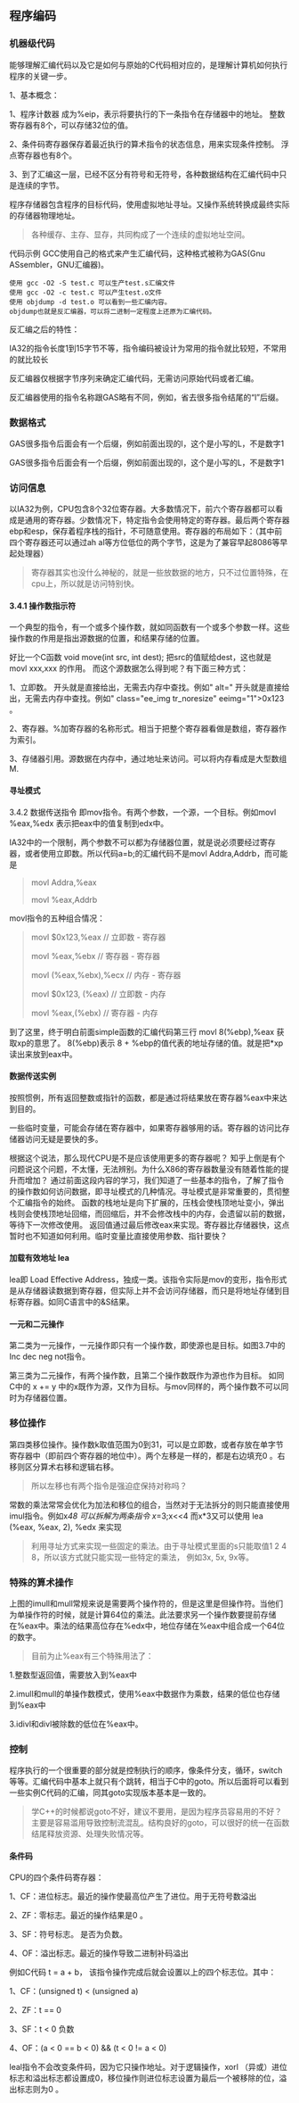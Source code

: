 ## 程序编码
### 机器级代码
能够理解汇编代码以及它是如何与原始的C代码相对应的，是理解计算机如何执行程序的关键一步。

1、基本概念：

1、程序计数器 成为%eip，表示将要执行的下一条指令在存储器中的地址。
整数寄存器有8个，可以存储32位的值。

2、条件码寄存器保存着最近执行的算术指令的状态信息，用来实现条件控制。
浮点寄存器也有8个。

3、到了汇编这一层，已经不区分有符号和无符号，各种数据结构在汇编代码中只是连续的字节。

程序存储器包含程序的目标代码，使用虚拟地址寻址。又操作系统转换成最终实际的存储器物理地址。

>各种缓存、主存、显存，共同构成了一个连续的虚拟地址空间。


代码示例
GCC使用自己的格式来产生汇编代码，这种格式被称为GAS(Gnu ASsembler，GNU汇编器)。

    使用 gcc -O2 -S test.c 可以生产test.s汇编文件
    使用 gcc -O2 -c test.c 可以产生test.o文件
    使用 objdump -d test.o 可以看到一些汇编内容。 
    objdump也就是反汇编器，可以将二进制一定程度上还原为汇编代码。

反汇编之后的特性：

IA32的指令长度1到15字节不等，指令编码被设计为常用的指令就比较短，不常用的就比较长

反汇编器仅根据字节序列来确定汇编代码，无需访问原始代码或者汇编。

反汇编器使用的指令名称跟GAS略有不同，例如，省去很多指令结尾的“l”后缀。

### 数据格式
GAS很多指令后面会有一个后缀，例如前面出现的l，这个是小写的L，不是数字1

GAS很多指令后面会有一个后缀，例如前面出现的l，这个是小写的L，不是数字1

### 访问信息
以IA32为例，CPU包含8个32位寄存器。大多数情况下，前六个寄存器都可以看成是通用的寄存器。少数情况下，特定指令会使用特定的寄存器。最后两个寄存器ebp和esp，保存着程序栈的指针，不可随意使用。寄存器的布局如下：（其中前四个寄存器还可以通过ah al等方位低位的两个字节，这是为了兼容早起8086等早起处理器）
>寄存器其实也没什么神秘的，就是一些放数据的地方，只不过位置特殊，在cpu上，所以就是访问特别快。

#### 3.4.1 操作数指示符

一个典型的指令，有一个或多个操作数，就如同函数有一个或多个参数一样。这些操作数的作用是指出源数据的位置，和结果存储的位置。

好比一个C函数 void move(int src, int dest); 把src的值赋给dest，这也就是 movl xxx,xxx 的作用。
而这个源数据怎么得到呢？有下面三种方式：

1、立即数。 开头就是直接给出，无需去内存中查找。例如" alt=" 开头就是直接给出，无需去内存中查找。例如" class="ee_img tr_noresize" eeimg="1">0x123 。

2、寄存器。%加寄存器的名称形式。相当于把整个寄存器看做是数组，寄存器作为索引。

3、存储器引用。源数据在内存中，通过地址来访问。可以将内存看成是大型数组M.

#### 寻址模式


3.4.2 数据传送指令
即mov指令。有两个参数，一个源，一个目标。例如movl %eax,%edx 表示把eax中的值复制到edx中。

IA32中的一个限制，两个参数不可以都为存储器位置，就是说必须要经过寄存器，或者使用立即数。所以代码a=b;的汇编代码不是movl Addra,Addrb，而可能是

>movl Addra,%eax
>
>movl %eax,Addrb

movl指令的五种组合情况：

>movl $0x123,%eax        // 立即数 - 寄存器
>
>movl %eax,%ebx          // 寄存器 - 寄存器
>
>movl (%eax,%ebx),%ecx   // 内存   - 寄存器
>
>movl $0x123, (%eax)     // 立即数 - 内存
>
>movl %eax,(%ebx)        // 寄存器 - 内存

到了这里，终于明白前面simple函数的汇编代码第三行 movl 8(%ebp),%eax 获取xp的意思了。 8(%ebp)表示 8 + %ebp的值代表的地址存储的值。就是把*xp读出来放到eax中。

#### 数据传送实例
按照惯例，所有返回整数或指针的函数，都是通过将结果放在寄存器%eax中来达到目的。

一些临时变量，可能会存储在寄存器中，如果寄存器够用的话。寄存器的访问比存储器访问无疑是要快的多。

根据这个说法，那么现代CPU是不是应该使用更多的寄存器呢？ 知乎上倒是有个问题说这个问题，不太懂，无法辨别。为什么X86的寄存器数量没有随着性能的提升而增加？
通过前面这段内容的学习，我们知道了一些基本的指令，了解了指令的操作数如何访问数据，即寻址模式的几种情况。寻址模式是非常重要的，贯彻整个汇编指令的始终。
函数的栈地址是向下扩展的，压栈会使栈顶地址变小，弹出栈则会使栈顶地址回缩，而回缩后，并不会修改栈中的内存，会遗留以前的数据，等待下一次修改使用。
返回值通过最后修改eax来实现。寄存器比存储器快，这点暂时也不知道如何利用。临时变量比直接使用参数、指针要快？

#### 加载有效地址 lea
lea即 Load Effective Address，独成一类。该指令实际是mov的变形，指令形式是从存储器读数据到寄存器，但实际上并不会访问存储器，而只是将地址存储到目标寄存器。如同C语言中的&S结果。

#### 一元和二元操作
第二类为一元操作，一元操作即只有一个操作数，即使源也是目标。如图3.7中的 Inc dec neg not指令。

第三类为二元操作，有两个操作数，且第二个操作数既作为源也作为目标。 如同C中的 x += y 中的x既作为源，又作为目标。与mov同样的，两个操作数不可以同时为存储器位置。

### 移位操作
第四类移位操作。操作数k取值范围为0到31，可以是立即数，或者存放在单字节寄存器中（即前四个寄存器的地位中）。两个左移是一样的，都是右边填充0 。右移则区分算术右移和逻辑右移。


>所以左移也有两个指令是强迫症保持对称吗？

常数的乘法常常会优化为加法和移位的组合，当然对于无法拆分的则只能直接使用imul指令。例如x*48 可以拆解为两条指令 x*=3;x<<4 而x*3又可以使用 lea (%eax, %eax, 2), %edx 来实现

>利用寻址方式来实现一些固定的乘法。由于寻址模式里面的s只能取值1 2 4 8，所以该方式就只能实现一些特定的乘法， 例如3x, 5x, 9x等。


### 特殊的算术操作

上图的imull和mull常规来说是需要两个操作符的，但是这里是但操作符。当他们为单操作符的时候，就是计算64位的乘法。此法要求另一个操作数要提前存储在%eax中。乘法的结果高位存在%edx中，地位存储在%eax中组合成一个64位的数字。

> 目前为止%eax有三个特殊用法了：
 
1.整数型返回值，需要放入到%eax中

2.imull和mull的单操作数模式，使用%eax中数据作为乘数，结果的低位也存储到%eax中

3.idivl和divl被除数的低位在%eax中。


### 控制
程序执行的一个很重要的部分就是控制执行的顺序，像条件分支，循环，switch等等。汇编代码中基本上就只有个跳转，相当于C中的goto。所以后面将可以看到一些实例C代码的汇编，同其goto实现版本基本是一致的。

>学C++的时候都说goto不好，建议不要用，是因为程序员容易用的不好？主要是容易滥用导致控制流混乱。结构良好的goto，可以很好的统一在函数结尾释放资源、处理失败情况等。

#### 条件码
CPU的四个条件码寄存器：

1、CF：进位标志。最近的操作使最高位产生了进位。用于无符号数溢出

2、ZF：零标志。最近的操作结果是0 。

3、SF：符号标志。 是否为负数。

4、OF：溢出标志。最近的操作导致二进制补码溢出

例如C代码 t = a + b， 该指令操作完成后就会设置以上的四个标志位。其中：

1、CF：(unsigned t) < (unsigned a)

2、ZF：t == 0

3、SF：t < 0 负数

4、OF：(a < 0 == b < 0) && (t < 0 != a < 0)

leal指令不会改变条件码，因为它只操作地址。对于逻辑操作，xorl （异或）进位标志和溢出标志都设置成0，移位操作则进位标志设置为最后一个被移除的位，溢出标志则为0 。